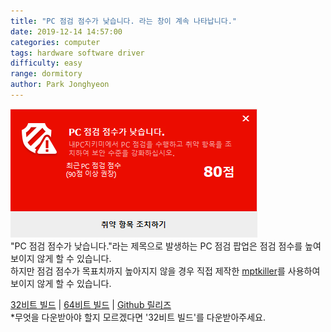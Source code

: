 ```yaml
---
title: "PC 점검 점수가 낮습니다. 라는 창이 계속 나타납니다."
date: 2019-12-14 14:57:00
categories: computer
tags: hardware software driver
difficulty: easy
range: dormitory
author: Park Jonghyeon
---
```


![](./assets/img/posts/low-pc-check-point/mceclip0.png)  
"PC 점검 점수가 낮습니다."라는 제목으로 발생하는 PC 점검 팝업은 점검 점수를 높여 보이지 않게 할 수 있습니다.  
하지만 점검 점수가 목표치까지 높아지지 않을 경우 직접 제작한 [mptkiller](https://github.com/kpjhg0124/mptkiller/)를 사용하여 보이지 않게 할 수 있습니다.  

[32비트 빌드](#) | [64비트 빌드](#) | [Github 릴리즈](#)  
*무엇을 다운받아야 할지 모르겠다면 '32비트 빌드'를 다운받아주세요.  


